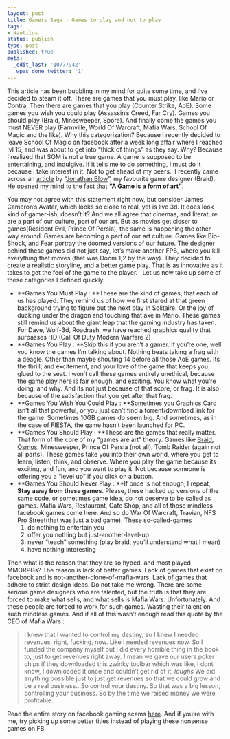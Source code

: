 ```yaml
---
layout: post
title: Gamers Saga - Games to play and not to play
tags:
- Nautilus
status: publish
type: post
published: true
meta:
  _edit_last: '10777942'
  _wpas_done_twitter: '1'
---
```

This article has been bubbling in my mind for quite some time, and I’ve decided to steam it off. There are games that you must play, like Mario or Contra. Then there are games that you play (Counter Strike, AoE). Some games you wish you could play (Assassin’s Creed, Far Cry). Games you should play (Braid, Minesweeper, Spore). And finally come the games you must NEVER play (Farmville, World Of Warcraft, Mafia Wars, School Of Magic and the like). Why this categorization? Because I recently decided to leave School Of Magic on facebook after a week long affair where I reached lvl 15, and was about to get into “thick of things” as they say. Why? Because I realized that SOM is not a true game. A game is supposed to be entertaining, and indulgive. If it tells me to do something, I must do it because I take interest in it. Not to get ahead of my peers.&#160; I recently came across an <a href="http://www.smh.com.au/news/articles/ethical-dilemmas/2007/09/19/1189881577195.html" target="_blank">article</a> by “<a href="http://en.wikipedia.org/wiki/Jonathan_Blow" target="_blank">Jonathan Blow</a>”, my favourite game designer (Braid). He opened my mind to the fact that **“A Game is a form of art”**.&#160;&#160;

You may not agree with this statement right now, but consider James Cameron’s Avatar, which looks so close to real, yet is live 3d. It does look kind of gamer-ish, doesn’t it? And we all agree that cinemas, and literature are a part of our culture, part of our art. But as movies get closer to games(Resident Evil, Prince Of Persia), the same is happening the other way around. Games are becoming a part of our art culture. Games like Bio-Shock, and Fear portray the doomed versions of our future. The designer behind these games did not just say, let’s make another FPS, where you kill everything that moves (that was Doom 1,2 by the way). They decided to create a realistic storyline, and a better game play. That is as innovative as it takes to get the feel of the game to the player.&#160;&#160; Let us now take up some of these categories I defined quickly.&#160;&#160;


- **Games You Must Play : **These are the kind of games, that each of us has played. They remind us of how we first stared at that green background trying to figure out the next play in Solitaire. Or the joy of ducking under the dragon and touching that axe in Mario. These games still remind us about the giant leap that the gaming industry has taken. For Dave, Wolf-3d, Roadrash, we have reached graphics quality that surpasses HD (Call Of Duty Modern Warfare 2)
- **Games You Play : **Skip this if you aren’t a gamer. If you’re one, well you know the games I’m talking about. Nothing beats taking a frag with a deagle. Other than maybe shouting 14 before all those AoE games. Its the thrill, and excitement, and your love of the game that keeps you glued to the seat. I won’t call these games entirely unethical, because the game play here is fair enough, and exciting. You know what you’re doing, and why. And its not just because of that score, or frag. It is also because of the satisfaction that you get after that frag.
- **Games You Wish You Could Play : **Sometimes you Graphics Card isn’t all that powerful, or you just can’t find a torrent/download link for the game. Sometimes 10GB games do seem big. And sometimes, as in the case of FIESTA, the game hasn’t been launched for PC.
- **Games You Should Play : **These are the games that really matter. That form of the core of my “games are art” theory. Games like [Braid](http://www.braid-game.com), [Osmos](http://www.hemispheregames.com/osmos/), Minesweeper, Prince Of Persia (not all), Tomb Raider (again not all parts). These games take you into their own world, where you get to learn, listen, think, and observe. Where you play the game because its exciting, and fun, and you want to play it. Not because someone is offering you a “level up” if you click on a button.
- **Games You Should Never Play : **If once is not enough, I repeat, **Stay away from these games**. Please, these hacked up versions of the same code, or sometimes game idea, do not deserve to be called as games. Mafia Wars, Restaurant, Cafe Shop, and all of those mindless facebook games come here. And so do War Of Warcraft, Travian, NFS Pro Street(that was just a bad game). These so-called-games
  1. do nothing to entertain you
  2. offer you nothing but just-another-level-up
  3. never “teach” something (play braid, you’ll understand what I mean)
  4. have nothing interesting

Then what is the reason that they are so hyped, and most played MMORPGs? The reason is lack of better games. Lack of games that exist on facebook and is not-another-clone-of-mafia-wars. Lack of games that adhere to strict design ideas. Do not take me wrong. There are some serious game designers who are talented, but the truth is that they are forced to make what sells, and what sells is Mafia Wars. Unfortunately. And these people are forced to work for such games. Wasting their talent on such mindless games. And if all of this wasn’t enough read this quote by the CEO of Mafia Wars :


>I knew that i wanted to control my destiny, so I knew I needed revenues, right, fucking, now. Like I needed revenues now. So I funded the company myself but I did every horrible thing in the book to, just to get revenues right away. I mean we gave our users poker chips if they downloaded this zwinky toolbar which was like, I dont know, I downloaded it once and couldn’t get rid of it. *laughs* We did anything possible just to just get revenues so that we could grow and be a real business…So control your destiny. So that was a big lesson, controlling your business. So by the time we raised money we were profitable.

Read the entire story on facebook gaming scams [here](http://consumerist.com/5400720/mafia-wars-ceo-brags-about-scamming-users-from-day-one). And if you’re with me, try picking up some better titles instead of playing these nonsense games on FB


